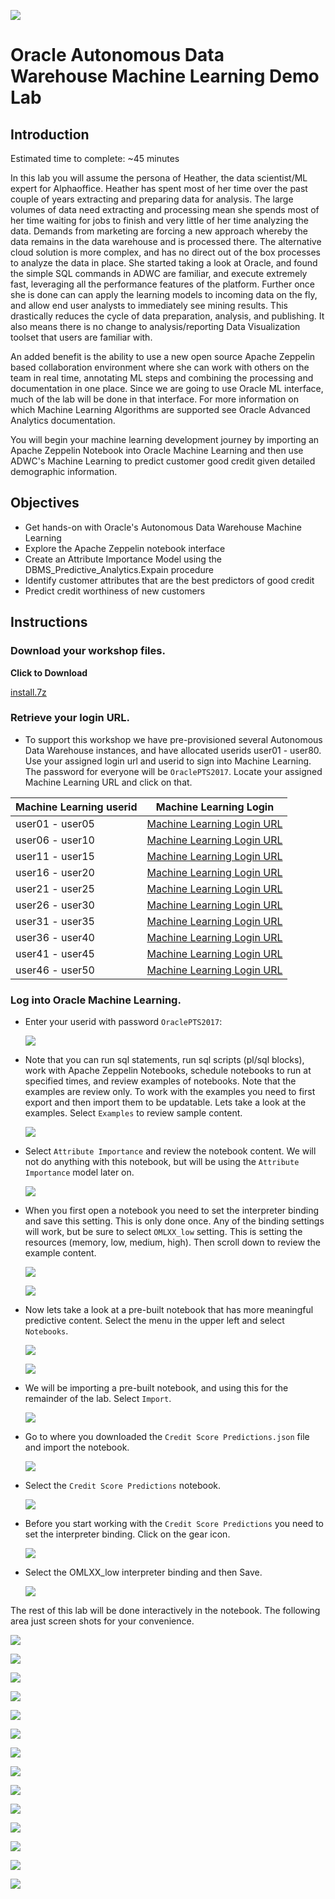   ![](images/ml/001.png)

# Oracle Autonomous Data Warehouse Machine Learning Demo Lab

## Introduction
Estimated time to complete: ~45 minutes

In this lab you will assume the persona of Heather, the data scientist/ML expert for Alphaoffice. Heather has spent most of her time over the past couple of years extracting and preparing data for analysis. The large volumes of data need extracting and processing mean she spends most of her time waiting for jobs to finish and very little of her time analyzing the data. Demands from marketing are forcing a new approach whereby the data remains in the data warehouse and is processed there. The alternative cloud solution is more complex, and has no direct out of the box processes to analyze the data in place. She started taking a look at Oracle, and found the simple SQL commands in ADWC are familiar, and execute extremely fast, leveraging all the performance features of the platform. Further once she is done can can apply the learning models to incoming data on the fly, and allow end user analysts to immediately see mining results. This drastically reduces the cycle of data preparation, analysis, and publishing. It also means there is no change to analysis/reporting Data Visualization toolset that users are familiar with.

An added benefit is the ability to use a new open source Apache Zeppelin based collaboration environment where she can work with others on the team in real time, annotating ML steps and combining the processing and documentation in one place. Since we are going to use Oracle ML interface, much of the lab will be done in that interface. For more information on which Machine Learning Algorithms are supported see Oracle Advanced Analytics documentation.

You will begin your machine learning development journey by importing an Apache Zeppelin Notebook into Oracle Machine Learning and then use ADWC's Machine Learning to predict customer good credit given detailed demographic information.

## Objectives

- Get hands-on with Oracle's Autonomous Data Warehouse Machine Learning
- Explore the Apache Zeppelin notebook interface
- Create an Attribute Importance Model using the DBMS_Predictive_Analytics.Expain procedure
- Identify customer attributes that are the best predictors of good credit
- Predict credit worthiness of new customers

## Instructions

### Download your workshop files.  

**Click to Download**

[install.7z](https://dgcameron.github.io/adwcml_oow/install.7z)

### Retrieve your login URL.

- To support this workshop we have pre-provisioned several Autonomous Data Warehouse instances, and have allocated userids user01 - user80.  Use your assigned login url and userid to sign into Machine Learning.  The password for everyone will be `OraclePTS2017`.  Locate your assigned Machine Learning URL and click on that.

|Machine Learning userid|Machine Learning Login|
|---|---|
|user01 - user05|<a href="https://adwc.eucom-central-1.oraclecloud.com/omlusers/login.html?tenant=OCID1.TENANCY.OC1..AAAAAAAANH7SZ33FSOTVGGJY7VAY5MDCUFXV5YHLVVLJU7WCLOJR5GWQXQ7Q&database=OML1&redirect_uri=https://adwc.eucom-central-1.oraclecloud.com/omlusers/api/oauth2/v1/login" target="_blank">Machine Learning Login URL</a>|
|user06 - user10|<a href="https://adwc.eucom-central-1.oraclecloud.com/omlusers/login.html?tenant=OCID1.TENANCY.OC1..AAAAAAAANH7SZ33FSOTVGGJY7VAY5MDCUFXV5YHLVVLJU7WCLOJR5GWQXQ7Q&database=OML2&redirect_uri=https://adwc.eucom-central-1.oraclecloud.com/omlusers/api/oauth2/v1/login" target="_blank">Machine Learning Login URL</a>|
|user11 - user15|<a href="https://adwc.eucom-central-1.oraclecloud.com/omlusers/login.html?tenant=OCID1.TENANCY.OC1..AAAAAAAANH7SZ33FSOTVGGJY7VAY5MDCUFXV5YHLVVLJU7WCLOJR5GWQXQ7Q&database=OML3&redirect_uri=https://adwc.eucom-central-1.oraclecloud.com/omlusers/api/oauth2/v1/login" target="_blank">Machine Learning Login URL</a>|
|user16 - user20|<a href="https://adwc.eucom-central-1.oraclecloud.com/omlusers/login.html?tenant=OCID1.TENANCY.OC1..AAAAAAAANH7SZ33FSOTVGGJY7VAY5MDCUFXV5YHLVVLJU7WCLOJR5GWQXQ7Q&database=OML4&redirect_uri=https://adwc.eucom-central-1.oraclecloud.com/omlusers/api/oauth2/v1/login" target="_blank">Machine Learning Login URL</a>|
|user21 - user25|<a href="https://adwc.eucom-central-1.oraclecloud.com/omlusers/login.html?tenant=OCID1.TENANCY.OC1..AAAAAAAANH7SZ33FSOTVGGJY7VAY5MDCUFXV5YHLVVLJU7WCLOJR5GWQXQ7Q&database=OML5&redirect_uri=https://adwc.eucom-central-1.oraclecloud.com/omlusers/api/oauth2/v1/login" target="_blank">Machine Learning Login URL</a>|
|user26 - user30|<a href="https://adwc.eucom-central-1.oraclecloud.com/omlusers/login.html?tenant=OCID1.TENANCY.OC1..AAAAAAAAENSXRWLLMANQ2E42JALCCZQJRBLLZGJVL23KMXEYYUIAH7BEU2TQ&database=OML11&redirect_uri=https://adwc.eucom-central-1.oraclecloud.com/omlusers/api/oauth2/v1/login" target="_blank">Machine Learning Login URL</a>|
|user31 - user35|<a href="https://adwc.eucom-central-1.oraclecloud.com/omlusers/login.html?tenant=OCID1.TENANCY.OC1..AAAAAAAAENSXRWLLMANQ2E42JALCCZQJRBLLZGJVL23KMXEYYUIAH7BEU2TQ&database=OML12&redirect_uri=https://adwc.eucom-central-1.oraclecloud.com/omlusers/api/oauth2/v1/login" target="_blank">Machine Learning Login URL</a>|
|user36 - user40|<a href="https://adwc.eucom-central-1.oraclecloud.com/omlusers/login.html?tenant=OCID1.TENANCY.OC1..AAAAAAAAENSXRWLLMANQ2E42JALCCZQJRBLLZGJVL23KMXEYYUIAH7BEU2TQ&database=OML13&redirect_uri=https://adwc.eucom-central-1.oraclecloud.com/omlusers/api/oauth2/v1/login" target="_blank">Machine Learning Login URL</a>|
|user41 - user45|<a href="https://adwc.eucom-central-1.oraclecloud.com/omlusers/login.html?tenant=OCID1.TENANCY.OC1..AAAAAAAAENSXRWLLMANQ2E42JALCCZQJRBLLZGJVL23KMXEYYUIAH7BEU2TQ&database=OML14&redirect_uri=https://adwc.eucom-central-1.oraclecloud.com/omlusers/api/oauth2/v1/login" target="_blank">Machine Learning Login URL</a>|
|user46 - user50|<a href="https://adwc.eucom-central-1.oraclecloud.com/omlusers/login.html?tenant=OCID1.TENANCY.OC1..AAAAAAAAENSXRWLLMANQ2E42JALCCZQJRBLLZGJVL23KMXEYYUIAH7BEU2TQ&database=OML15&redirect_uri=https://adwc.eucom-central-1.oraclecloud.com/omlusers/api/oauth2/v1/login" target="_blank">Machine Learning Login URL</a>|

### Log into Oracle Machine Learning.

- Enter your userid with password `OraclePTS2017`:

  ![](images/ml/02.png)

- Note that you can run sql statements, run sql scripts (pl/sql blocks), work with Apache Zeppelin Notebooks, schedule notebooks to run at specified times, and review examples of notebooks.  Note that the examples are review only.  To work with the examples you need to first export and then import them to be updatable.  Lets take a look at the examples.  Select `Examples` to review sample content.

  ![](images/ml/003.png)

- Select `Attribute Importance` and review the notebook content.  We will not do anything with this notebook, but will be using the `Attribute Importance` model later on.

  ![](images/ml/004.png)

- When you first open a notebook you need to set the interpreter binding and save this setting.  This is only done once.  Any of the binding settings will work, but be sure to select `OMLXX_low` setting.  This is setting the resources (memory, low, medium, high).  Then scroll down to review the example content.

  ![](images/ml/005.png)

  ![](images/ml/005.1.png)

- Now lets take a look at a pre-built notebook that has more meaningful predictive content.  Select the menu in the upper left and select `Notebooks`.

  ![](images/ml/006.png)

  ![](images/ml/007.png)

- We will be importing a pre-built notebook, and using this for the remainder of the lab.  Select `Import`.

  ![](images/ml/008.png)

- Go to where you downloaded the `Credit Score Predictions.json` file and import the notebook.

  ![](images/ml/009.png)

- Select the `Credit Score Predictions` notebook.

  ![](images/ml/010.png)

- Before you start working with the `Credit Score Predictions` you need to set the interpreter binding.  Click on the gear icon.

  ![](images/ml/011.png)

- Select the OMLXX_low interpreter binding and then Save.

  ![](images/ml/012.png)

The rest of this lab will be done interactively in the notebook.  The following area just screen shots for your convenience.

![](images/ml/013.png)

![](images/ml/014.png)

![](images/ml/015.png)

![](images/ml/016.png)

![](images/ml/017.png)

![](images/ml/018.png)

![](images/ml/019.png)

![](images/ml/020.png)

![](images/ml/021.png)

![](images/ml/022.png)

![](images/ml/023.png)

![](images/ml/024.png)

![](images/ml/025.png)

![](images/ml/026.png)